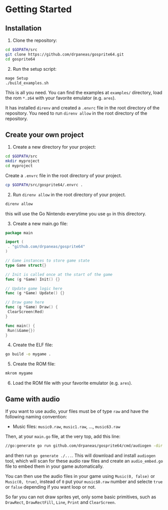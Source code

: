 # Getting Started

## Installation

1. Clone the repository:

```bash
cd $GOPATH/src
git clone https://github.com/drpaneas/gosprite64.git
cd gosprite64
```

2. Run the setup script:

```bash
mage Setup
./build_examples.sh
```

This is all you need.
You can find the examples at `examples/` directory, load the rom `*.z64` with your favorite emulator (e.g. `ares`).

It has installed `direnv` and created a `.envrc` file in the root directory of the repository.
You need to run `direnv allow` in the root directory of the repository.

## Create your own project

1. Create a new directory for your project:

```bash
cd $GOPATH/src
mkdir myproject
cd myproject
```

Create a `.envrc` file in the root directory of your project.

```bash
cp $GOPATH/src/gosprite64/.envrc .
```

2. Run `direnv allow` in the root directory of your project.

```bash
direnv allow
```

this will use the Go Nintendo everytime you use `go` in this directory.

3. Create a new main.go file:

```go
package main

import (
 . "github.com/drpaneas/gosprite64"
)

// Game instances to store game state
type Game struct{}

// Init is called once at the start of the game
func (g *Game) Init() {}

// Update game logic here
func (g *Game) Update() {}

// Draw game here
func (g *Game) Draw() {
 ClearScreen(Red)
}

func main() {
 Run(&Game{})
}
```

4. Create the ELF file:

```bash
go build -o mygame .
```

5. Create the ROM file:

```bash
mkrom mygame
```

6. Load the ROM file with your favorite emulator (e.g. `ares`).

## Game with audio

If you want to use audio, your files must be of type `raw` and have the following naming convention:

- Music files: `music0.raw`, `music1.raw`, ..., `music63.raw`

Then, at your `main.go` file, at the very top, add this line:

```bash
//go:generate go run github.com/drpaneas/gosprite64/cmd/audiogen -dir .
```

and then run `go generate ./...`.
This will download and install `audiogen` tool, which will scan for these audio raw files
and create an `audio_embed.go` file to embed them in your game automatically.

You can then use the audio files in your game using `Music(0, false)` or `Music(0, true)`, instead of `0` put your `music$0.raw` number
and selecte `true` or `false` depending if you want loop or not.

So far you can not draw sprites yet, only some basic primitives, such as `DrawRect`, `DrawRectFill`, `Line`, `Print` and `ClearScreen`.
